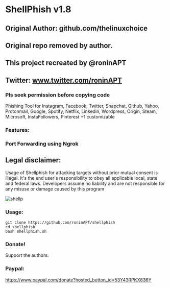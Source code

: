 # ShellPhish v1.8
## Original Author: github.com/thelinuxchoice
## Original repo removed by author.
## This project recreated by @roninAPT
## Twitter: www.twitter.com/roninAPT
### Pls seek permission before copying code


Phishing Tool for Instagram, Facebook, Twitter, Snapchat, Github, Yahoo, Protonmail, Google, Spotify, Netflix, Linkedin, Wordpress, Origin, Steam, Microsoft, InstaFollowers, Pinterest +1 customizable

### Features:
### Port Forwarding using Ngrok

## Legal disclaimer:

Usage of Shellphish for attacking targets without prior mutual consent is illegal. It's the end user's responsibility to obey all applicable local, state and federal laws. Developers assume no liability and are not responsible for any misuse or damage caused by this program 

![shellp](https://user-images.githubusercontent.com/34893261/43082609-d6273f58-8e6a-11e8-97f3-df56e03ad83d.png)

### Usage:
```
git clone https://github.com/roninAPT/shellphish
cd shellphish
bash shellphish.sh
```

### Donate!
Support the authors:
### Paypal:
https://www.paypal.com/donate?hosted_button_id=53Y43RPKX836Y
